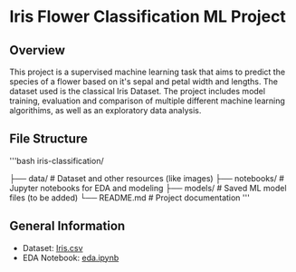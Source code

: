 # Iris Flower Classification ML Project

## Overview
This project is a supervised machine learning task that aims to predict the species of a flower based on it's sepal and petal width and lengths. The dataset used is the classical Iris Dataset. The project includes model training, evaluation and comparison of multiple different machine learning algorithims, as well as an exploratory data analysis.

## File Structure
'''bash
iris-classification/

├── data/                 # Dataset and other resources (like images)
├── notebooks/            # Jupyter notebooks for EDA and modeling
├── models/               # Saved ML model files (to be added)
└── README.md             # Project documentation
'''

## General Information
- Dataset: [Iris.csv](data/Iris.csv)
- EDA Notebook: [eda.ipynb](notebooks/eda.ipynb)